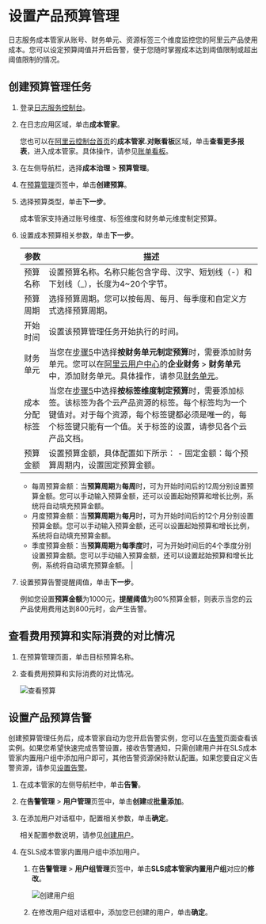 # 设置产品预算管理

日志服务成本管家从账号、财务单元、资源标签三个维度监控您的阿里云产品使用成本。您可以设定预算阈值并开启告警，便于您随时掌握成本达到阈值限制或超出阈值限制的情况。

## 创建预算管理任务

1.  登录[日志服务控制台](https://sls.console.aliyun.com)。

2.  在日志应用区域，单击**成本管家**。

    您也可以在[阿里云控制台首页](https://homenew.console.aliyun.com/)的**成本管家.对账看板**区域，单击**查看更多报表**，进入成本管家。具体操作，请参见[账单看板](/cn.zh-CN/应用中心（App）/成本管家/账单看板.md)。

3.  在左侧导航栏，选择**成本治理** \> **预算管理**。

4.  在[预算管理](https://sls.console.aliyun.com/lognext/app/bill/budget-setting)页签中，单击**创建预算**。

5.  选择预算类型，单击**下一步**。

    成本管家支持通过账号维度、标签维度和财务单元维度制定预算。

6.  设置成本预算相关参数，单击**下一步**。

    |参数|描述|
    |--|--|
    |预算名称|设置预算名称。名称只能包含字母、汉字、短划线（-）和下划线（\_），长度为4~20个字节。 |
    |预算周期|选择预算周期。您可以按每周、每月、每季度和自定义方式选择预算周期。|
    |开始时间|设置该预算管理任务开始执行的时间。|
    |财务单元|当您在[步骤5](#step_zc0_of1_3cy)中选择**按财务单元制定预算**时，需要添加财务单元。您可以在[阿里云用户中心](https://usercenter2.aliyun.com/home)的**企业财务** \> **财务单元**中，添加财务单元。具体操作，请参见[财务单元](https://help.aliyun.com/document_detail/101907.html?)。 |
    |成本分配标签|当您在[步骤5](#step_zc0_of1_3cy)中选择**按标签维度制定预算**时，需要添加标签。该标签为各个云产品资源的标签。每个标签均为一个键值对。对于每个资源，每个标签键都必须是唯一的，每个标签键只能有一个值。关于标签的设置，请参见各个云产品文档。 |
    |预算金额|设置预算金额，具体配置如下所示：    -   固定金额：每个预算周期内，设置固定预算金额。
    -   每周预算金额：当**预算周期**为**每周**时，可为开始时间后的12周分别设置预算金额。您可以手动输入预算金额，还可以设置起始预算和增长比例，系统将自动填充预算金额。
    -   月度预算金额：当**预算周期**为**每月**时，可为开始时间后的12个月分别设置预算金额。您可以手动输入预算金额，还可以设置起始预算和增长比例，系统将自动填充预算金额。
    -   季度预算金额：当**预算周期**为**每季度**时，可为开始时间后的4个季度分别设置预算金额。您可以手动输入预算金额，还可以设置起始预算和增长比例，系统将自动填充预算金额。 |

7.  设置预算告警提醒阈值，单击**下一步**。

    例如您设置**预算金额**为1000元，**提醒阈值**为80%预算金额，则表示当您的云产品使用费用达到800元时，会产生告警。


## 查看费用预算和实际消费的对比情况

1.  在预算管理页面，单击目标预算名称。

2.  查看费用预算和实际消费的对比情况。

    ![查看预算](https://static-aliyun-doc.oss-accelerate.aliyuncs.com/assets/img/zh-CN/9022857061/p190643.png)


## 设置产品预算告警

创建预算管理任务后，成本管家自动为您开启告警实例，您可以在[告警](https://sls.console.aliyun.com/lognext/app/bill/budget-alert)页面查看该实例。如果您希望快速完成告警设置，接收告警通知，只需创建用户并在SLS成本管家内置用户组中添加用户即可，其他告警资源保持默认配置。如果您要自定义告警资源，请参见[设置告警](/cn.zh-CN/应用中心（App）/成本管家/设置告警.md)。

1.  在成本管家的左侧导航栏中，单击**告警**。

2.  在**告警管理** \> **用户管理**页签中，单击**创建**或**批量添加**。

3.  在添加用户对话框中，配置相关参数，单击**确定**。

    相关配置参数说明，请参见[创建用户](/cn.zh-CN/告警/告警（新版）/用户管理/创建用户和用户组.md)。

4.  在SLS成本管家内置用户组中添加用户。

    1.  在**告警管理** \> **用户组管理**页签中，单击**SLS成本管家内置用户组**对应的**修改**。

        ![创建用户组](https://static-aliyun-doc.oss-accelerate.aliyuncs.com/assets/img/zh-CN/0353444261/p190621.png)

    2.  在修改用户组对话框中，添加您已创建的用户，单击**确定**。



